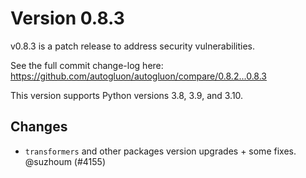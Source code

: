 # Version 0.8.3

v0.8.3 is a patch release to address security vulnerabilities.

See the full commit change-log here: https://github.com/autogluon/autogluon/compare/0.8.2...0.8.3

This version supports Python versions 3.8, 3.9, and 3.10.

## Changes
* `transformers` and other packages version upgrades + some fixes. @suzhoum (#4155)
